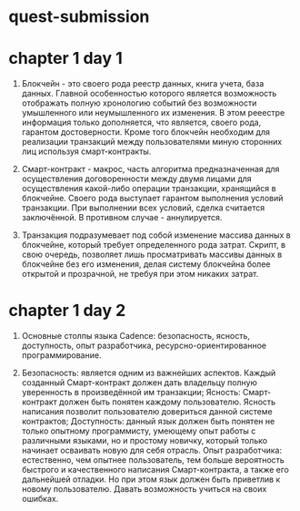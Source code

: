 # quest-submission

# chapter 1 day 1
1. Блокчейн - это своего рода реестр данных, книга учета, база данных.
Главной особенностью которого является возможность отображать полную хронологию событий без возможности умышленного или неумышленного их изменения.
В этом рееестре информация только дополняется, что является, своего рода, гарантом достоверности.
Кроме того блокчейн необходим для реализации транзакций между пользователями миную сторонних лиц используя смарт-контракты.

2. Смарт-контракт - макрос, часть алгоритма предназначенная для осуществления договоренности между двумя лицами для осуществления какой-либо операции транзакции, хранящийся в блокчейне.
Своего рода выступает гарантом выполнения условий транзакции. При выполнении всех условий, сделка считается заключённой. В противном случае - аннулируется. 

3. Транзакция подразумевает под собой изменение массива данных в блокчейне, который требует определенного рода затрат.
Скрипт, в свою очередь, позволяет лишь просматривать массивы данных в блокчейне без его изменения, делая систему блокчейна более открытой и прозрачной, не требуя при этом никаких затрат.

# chapter 1 day 2

1. Основные столпы языка Cadence: безопасность, ясность, доступность, опыт разработчика, ресурсно-ориентированное программирование.

2. Безопасность: является одним из важнейших аспектов. Каждый созданный Смарт-контракт должен дать владельцу полную уверенность в произведённой им транзакции;
Ясность: Смарт-контракт должен быть понятен каждому пользователю. Ясность написания позволит пользователю довериться данной системе контрактов;
Доступность: данный язык должен быть понятен не только опытному программисту, умеющему опыт работы с различными языками, но и простому новичку, который только начинает осваивать новую для себя отрасль.
Опыт разработчика: естественно, чем опытнее пользователь, тем больше вероятность быстрого и качественного написания Смарт-контракта, а также его дальнейшей отладки. Но при этом язык должен быть приветлив к новому пользователю.
Давать возможность учиться на своих ошибках.


